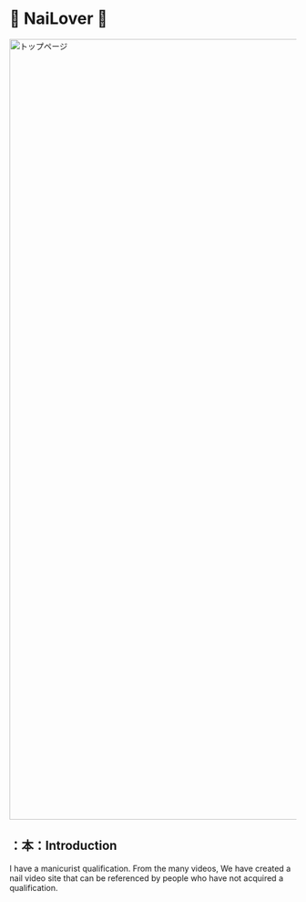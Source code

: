 # :kiss: NaiLover :kiss:
<img width="1368" alt="トップページ" src="https://user-images.githubusercontent.com/61773485/80275578-31f28480-871d-11ea-9444-d0520007d8a0.png">

## ：本：Introduction
I have a manicurist qualification.
From the many videos,
We have created a nail video site that can be referenced by people who have not acquired a qualification.
